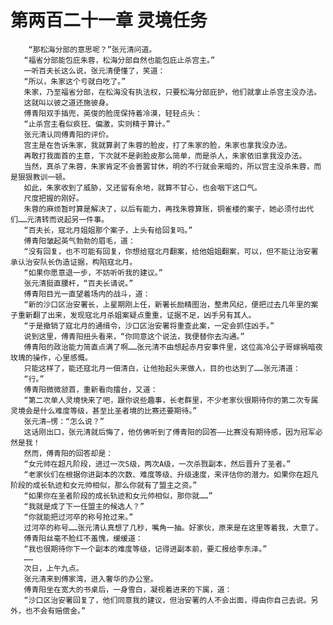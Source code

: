# 第两百二十一章 灵境任务
        “那松海分部的意思呢？”张元清问道。
       “福省分部能包庇朱蓉，松海分部自然也能包庇止杀宫主。”
       一听百夫长这么说，张元清便懂了，笑道：
       “所以，朱家这个亏就白吃了。”
       朱家，乃至福省分部，在松海没有执法权，只要松海分部庇护，他们就拿止杀宫主没办法。
       这就叫以彼之道还施彼身。
       傅青阳双手插兜，英俊的脸庞保持着冷漠，轻轻点头：
       “止杀宫主看似疯狂、偏激，实则精于算计。”
       张元清认同傅青阳的评价。
       宫主是在告诉朱家，我就算剥了朱蓉的脸皮，打了朱家的脸，朱家也拿我没办法。
       再敢打我面首的主意，下次就不是剥脸皮那么简单，而是杀人，朱家依旧拿我没办法。
       当然，真杀了朱蓉，朱家肯定不会善罢甘休，明的不行就会来暗的，所以宫主没杀朱蓉，而是狠狠教训一顿。
       如此，朱家收到了威胁，又还留有余地，就算不甘心，也会咽下这口气。
       尺度把握的刚好。
       朱蓉的麻烦暂时算是解决了，以后有能力，再找朱蓉算账，铜雀楼的案子，她必须付出代们……元清转而说起另一件事。
       “百夫长，寇北月姐姐那个案子，上头有给回复吗。”
       傅青阳皱起英气勃勃的眉毛，道：
       “没有回复，也不可能有回复，你想给寇北月翻案，给他姐姐翻案，可以，但不能让治安署承认治安队长伪造证据，构陷寇北月。
       “如果你愿意退一步，不妨听听我的建议。”
       张元清挺直腰杆，“百夫长请说。”
       傅青阳目光一直望着场内的战斗，道：
       “新的沙口区治安署长，上星期刚上任，新署长励精图治，整肃风纪，便把过去几年里的案子重新翻了出来，发现寇北月杀姐案疑点重重，证据不足，凶手另有其人。
       “于是撤销了寇北月的通缉令，沙口区治安署将重查此案，一定会抓住凶手。”
       说到这里，傅青阳扭头看来，“你同意这个说法，我便替你去沟通。”
       傅青阳的政治能力简直点满了啊……张元清不由想起赤月安事件里，这位高冷公子哥嫁祸暗夜玫瑰的操作，心里感慨。
       只能这样了，能还寇北月一佃清白，让他抬起头来做人，目的也达到了……张元清道：
       “行。”
       傅青阳微微颔首，重新看向擂台，又道：
       “第二次单人灵境快来了吧，跟你说些趣事，长老群里，不少老家伙很期待你的第二次专属灵境会是什么难度等级，甚至比圣者境的比赛还要期待。”
       张元清―愣：“怎么说？”
       这话刚出口，张元清就后悔了，他仿佛听到了傅青阳的回答――比赛没有期待感，因为冠军必然是我！
       然而，傅青阳的回答却是：
       “女元帅在超凡阶段，进过一次S级，两次A级，一次杀戮副本，然后晋升了圣者。”
       “老家伙们在根据你进副本的次数、难度等级、升级速度，来评估你的潜力。如果你在超凡阶段的成长轨迹和女元帅相似，那么你就有了盟主之资。”
       “如果你在圣者阶段的成长轨迹和女元帅相似，那你就……”
       “我就是成了下一任盟主的候选人？”
       “你就能把过河卒的称号抢过来。”
       过河卒的称号……张元清认真想了几秒，嘴角一抽。好家伙，原来是在这里等着我，大意了。
       傅青阳丝毫不脸红不羞愧，缓缓道：
       “我也很期待你下一个副本的难度等级，记得进副本前，要汇报给李东泽。”
       ……
       次日，上午九点。
       张元清来到傅家湾，进入奢华的办公室。
       傅青阳坐在宽大的书桌后，一身雪白，凝视着进来的下属，道：
       “沙口区治安署回复了，他们同意我的建议，但治安署的人不会出面，得由你自己去说。另外，也不会有赔偿金。”